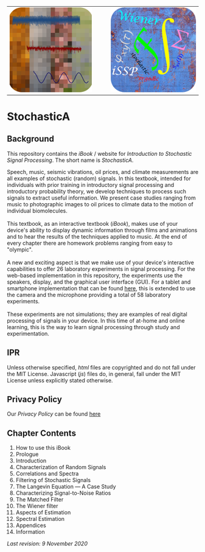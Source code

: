 <table style="margin:0px auto; border:0px">
	<tr style="text-align:center; border:0px">
		<td style="text-align:right; padding-right:25px; border:0px"><img src="images/StochasticA.png" height="30%"></td>
		<td style="text-align:left; padding-left:25px; border:0px"><img src="images/StochasticS.png" height="30%"></td>
	</tr>
</table>

# StochasticA

## Background
This repository contains the *iBook* / website for *Introduction to Stochastic Signal Processing*. The short name is *StochasticA*.

Speech, music, seismic vibrations, oil prices, and climate measurements are all examples of stochastic (random) signals. In this textbook, intended for individuals with prior training in introductory signal processing and introductory probability theory, we develop techniques to process such signals to extract useful information. We present case studies ranging from music to photographic images to oil prices to climate data to the motion of individual biomolecules.
<br><br>
This textbook, as an interactive textbook (*iBook*), makes use of your device's ability to display dynamic information through films and animations and to hear the results of the techniques applied to music. At the end of every chapter there are homework problems ranging from easy to "olympic".
<br><br>
A new and exciting aspect is that we make use of your device's interactive capabilities to offer 26 laboratory experiments in signal processing. For the web-based implementation in this repository, the experiments use the speakers, display, and the graphical user interface (GUI). For a tablet and smartphone implementation that can be found [here](https://apps.apple.com/us/app/stochastic-signal-processing/id1450268179?ls=1), this is extended to use the camera and the microphone providing a total of 58 laboratory experiments.
<br><br>
These experiments are not simulations; they are examples of real digital processing of signals in your device. In this time of at-home and online learning, this is the way to learn signal processing through study and experimentation.

## IPR
Unless otherwise specified, *html* files are copyrighted and do not fall under the MIT License. Javascript (*js*) files do, in general, fall under the MIT License unless explicitly stated otherwise.

## Privacy Policy
Our *Privacy Policy* can be found [here](https://sites.google.com/socraticsoftware.org/socraticsoftware/privacy-policy)

## Chapter Contents

1. How to use this iBook
1. Prologue
1. Introduction
1. Characterization of Random Signals
1. Correlations and Spectra
1. Filtering of Stochastic Signals
1. The Langevin Equation &mdash; A Case Study
1. Characterizing Signal-to-Noise Ratios
1. The Matched Filter
1. The Wiener filter
1. Aspects of Estimation
1. Spectral Estimation
1. Appendices
1. Information


*Last revision: 9 November 2020*
